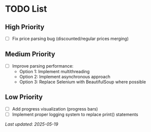 # TODO List  

## High Priority  
- [ ] Fix price parsing bug (discounted/regular prices merging)  

## Medium Priority  
- [ ] Improve parsing performance:
  - Option 1: Implement multithreading  
  - Option 2: Implement asynchronous approach  
  - Option 3: Replace Selenium with BeautifulSoup where possible  

## Low Priority  
- [ ] Add progress visualization (progress bars)  
- [ ] Implement proper logging system to replace print() statements  

*Last updated: 2025-05-19*   